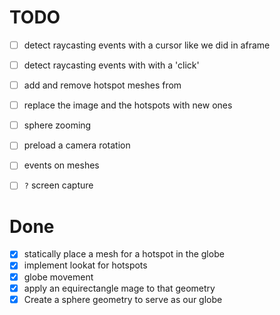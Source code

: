 # TODO

- [ ] detect raycasting events with a cursor like we did in aframe
- [ ] detect raycasting events with with a 'click'
- [ ] add and remove hotspot meshes from
- [ ] replace the image and the hotspots with new ones
- [ ] sphere zooming
- [ ] preload a camera rotation
- [ ] events on meshes
- [ ] `?` screen capture


# Done

- [x] statically place a mesh for a hotspot in the globe
- [x] implement lookat for hotspots
- [x] globe movement
- [x] apply an equirectangle mage to that geometry
- [x] Create a sphere geometry to serve as our globe
